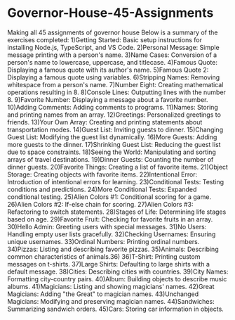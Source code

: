 # Governor-House-45-Assignments
Making all 45 assignments of governor house
Below is a summary of the exercises completed:
1)Getting Started: Basic setup instructions for installing Node.js, TypeScript, and VS Code.
2)Personal Message: Simple message printing with a person's name.
3)Name Cases: Conversion of a person's name to lowercase, uppercase, and titlecase.
4)Famous Quote: Displaying a famous quote with its author's name.
5)Famous Quote 2: Displaying a famous quote using variables.
6)Stripping Names: Removing whitespace from a person's name.
7)Number Eight: Creating mathematical operations resulting in 8.
8)Console Lines: Outputting lines with the number 8.
9)Favorite Number: Displaying a message about a favorite number.
10)Adding Comments: Adding comments to programs.
11)Names: Storing and printing names from an array.
12)Greetings: Personalized greetings to friends.
13)Your Own Array: Creating and printing statements about transportation modes.
14)Guest List: Inviting guests to dinner.
15)Changing Guest List: Modifying the guest list dynamically.
16)More Guests: Adding more guests to the dinner.
17)Shrinking Guest List: Reducing the guest list due to space constraints.
18)Seeing the World: Manipulating and sorting arrays of travel destinations.
19)Dinner Guests: Counting the number of dinner guests.
20)Favorite Things: Creating a list of favorite items.
21)Object Storage: Creating objects with favorite items.
22)Intentional Error: Introduction of intentional errors for learning.
23)Conditional Tests: Testing conditions and predictions.
24)More Conditional Tests: Expanded conditional testing.
25)Alien Colors #1: Conditional scoring for a game.
26)Alien Colors #2: If-else chain for scoring.
27)Alien Colors #3: Refactoring to switch statements.
28)Stages of Life: Determining life stages based on age.
29)Favorite Fruit: Checking for favorite fruits in an array.
30)Hello Admin: Greeting users with special messages.
31)No Users: Handling empty user lists gracefully.
32)Checking Usernames: Ensuring unique usernames.
33)Ordinal Numbers: Printing ordinal numbers.
34)Pizzas: Listing and describing favorite pizzas.
35)Animals: Describing common characteristics of animals.36)
36)T-Shirt: Printing custom messages on t-shirts.
37)Large Shirts: Defaulting to large shirts with a default message.
38)Cities: Describing cities with countries.
39)City Names: Formatting city-country pairs.
40)Album: Building objects to describe music albums.
41)Magicians: Listing and showing magicians' names.
42)Great Magicians: Adding "the Great" to magician names.
43)Unchanged Magicians: Modifying and preserving magician names.
44)Sandwiches: Summarizing sandwich orders.
45)Cars: Storing car information in objects.